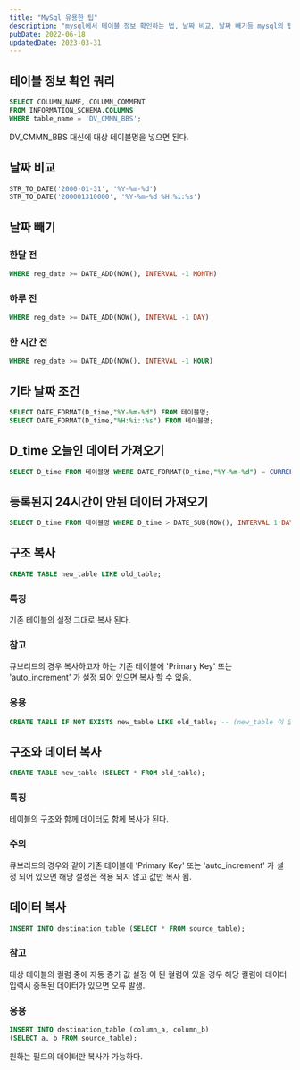 ```yaml
---
title: "MySql 유용한 팁"
description: "mysql에서 테이블 정보 확인하는 법, 날짜 비교, 날짜 빼기등 mysql의 팁을 기록하였습니다."
pubDate: 2022-06-18
updatedDate: 2023-03-31
---
```


## 테이블 정보 확인 쿼리

```sql
SELECT COLUMN_NAME, COLUMN_COMMENT
FROM INFORMATION_SCHEMA.COLUMNS
WHERE table_name = 'DV_CMMN_BBS';
```

DV_CMMN_BBS 대신에 대상 테이블명을 넣으면 된다.

## 날짜 비교

```sql
STR_TO_DATE('2000-01-31', '%Y-%m-%d')
STR_TO_DATE('200001310000', '%Y-%m-%d %H:%i:%s')
```

## 날짜 빼기

### 한달 전

```sql
WHERE reg_date >= DATE_ADD(NOW(), INTERVAL -1 MONTH)
```

### 하루 전

```sql
WHERE reg_date >= DATE_ADD(NOW(), INTERVAL -1 DAY)
```

### 한 시간 전

```sql
WHERE reg_date >= DATE_ADD(NOW(), INTERVAL -1 HOUR)
```

## 기타 날짜 조건

```sql
SELECT DATE_FORMAT(D_time,"%Y-%m-%d") FROM 테이블명;
SELECT DATE_FORMAT(D_time,"%H:%i::%s") FROM 테이블명;
```

## D_time 오늘인 데이터 가져오기

```sql
SELECT D_time FROM 테이블명 WHERE DATE_FORMAT(D_time,"%Y-%m-%d") = CURRENT_DATE;
```

## 등록된지 24시간이 안된 데이터 가져오기

```sql
SELECT D_time FROM 테이블명 WHERE D_time > DATE_SUB(NOW(), INTERVAL 1 DAY);
```

## 구조 복사

```sql
CREATE TABLE new_table LIKE old_table;
```

### 특징

기존 테이블의 설정 그대로 복사 된다.

### 참고

큐브리드의 경우 복사하고자 하는 기존 테이블에 'Primary Key' 또는 'auto_increment' 가 설정 되어 있으면 복사 할 수 없음.

### 응용

```sql
CREATE TABLE IF NOT EXISTS new_table LIKE old_table; -- (new_table 이 없으면 복사)
```

## 구조와 데이터 복사

```sql
CREATE TABLE new_table (SELECT * FROM old_table);
```

### 특징

테이블의 구조와 함께 데이터도 함께 복사가 된다.

### 주의

큐브리드의 경우와 같이 기존 테이블에 'Primary Key' 또는 'auto_increment' 가 설정 되어 있으면 해당 설정은 적용 되지 않고 값만 복사 됨.

## 데이터 복사

```sql
INSERT INTO destination_table (SELECT * FROM source_table);
```

### 참고

대상 테이블의 컬럼 중에 자동 증가 값 설정 이 된 컬럼이 있을 경우 해당 컬럼에 데이터 입력시 중복된 데이터가 있으면 오류 발생.

### 응용

```sql
INSERT INTO destination_table (column_a, column_b) 
(SELECT a, b FROM source_table);
```

원하는 필드의 데이터만 복사가 가능하다.